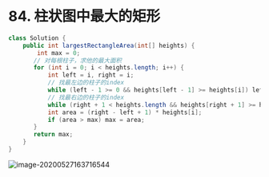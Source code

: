 # 84. 柱状图中最大的矩形

```java
class Solution {
    public int largestRectangleArea(int[] heights) {
        int max = 0;
       // 对每根柱子，求他的最大面积
       for (int i = 0; i < heights.length; i++) {
           int left = i, right = i;
           // 找最左边的柱子的index
           while (left - 1 >= 0 && heights[left - 1] >= heights[i]) left--;
           // 找最右边的柱子的index
           while (right + 1 < heights.length && heights[right + 1] >= heights[i]) right++;
           int area = (right - left + 1) * heights[i];
           if (area > max) max = area;
       }
       return max;
    }
}
```

![image-20200527163716544](C:\Users\chen\AppData\Roaming\Typora\typora-user-images\image-20200527163716544.png)